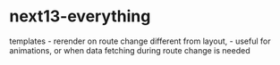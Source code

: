 # next13-everything

templates - rerender on route change different from layout, - useful for animations, or when data fetching during route change is needed
